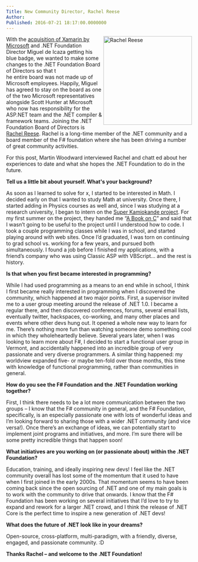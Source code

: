 ```yaml
---
Title: New Community Director, Rachel Reese
Author: 
Published: 2016-07-21 18:17:00.0000000
---
```

<p><img src="assets/posts/RachelReese.JPG" alt="Rachel Reese" width="240" height="240" align="right" />With the <a href="http://blogs.microsoft.com/blog/2016/02/24/microsoft-to-acquire-xamarin-and-empower-more-developers-to-build-apps-on-any-device/">acquisition of Xamarin by Microsoft</a>&nbsp;and .NET Foundation Director Miguel de Icaza getting his blue badge, we wanted&nbsp;to make some changes to the .NET Foundation Board of Directors so that&nbsp;t<br />he entire board was not made up of Microsoft employees. Happily, Miguel has agreed to stay on the board as one of the two Microsoft representatives alongside Scott Hunter at Microsoft who now has responsibility for the ASP.NET team&nbsp;and the .NET compiler &amp; framework teams. Joining the&nbsp;.NET Foundation Board of Directors is <a href="https://twitter.com/rachelreese/">Rachel Reese</a>. Rachel is a long-time&nbsp;member of the .NET community and a board member of the F# foundation where she has been driving a number of great community activities.</p>

<p>For this post, Martin Woodward interviewed Rachel and <g class="gr_ gr_114 gr-alert gr_spell gr_run_anim ContextualSpelling ins-del multiReplace" id="114" data-gr-id="114">chatt</g> ed about her experiences to date and what she hopes the .NET Foundation to do in the future.</p>

<p><strong>Tell us a little bit about yourself. What's your background?</strong></p>

<p>As soon as I learned to solve for x, I started to be interested in Math. I decided early on that I wanted to study Math at <g class="gr_ gr_201 gr-alert gr_gramm gr_run_anim Grammar only-ins doubleReplace replaceWithoutSep" id="201" data-gr-id="201">university</g>. Once there, I started adding in Physics courses as well and, since I was studying at a research university, I began to intern on the <a href="https://en.wikipedia.org/wiki/Super-Kamiokande">Super Kamiokande project</a>. For my first summer on the project, they handed me &ldquo;<a href="https://jet.com/product/A-Book-on-C-Programming-in-C/b397f965a46f474d828e7c4721bbe925">A Book on C</a>&rdquo; and said that I wasn&rsquo;t going to be useful to the project until I understood how to code. I took a couple programming classes while I was in school, and started playing around with <g class="gr_ gr_173 gr-alert gr_spell gr_run_anim ContextualSpelling ins-del" id="173" data-gr-id="173">web sites</g>. Once I&rsquo;d graduated, I was torn on continuing to grad school vs. working for a few <g class="gr_ gr_204 gr-alert gr_gramm gr_run_anim Punctuation only-del replaceWithoutSep" id="204" data-gr-id="204">years,</g> and pursued both simultaneously. I found a job before I finished my applications, with a friend&rsquo;s company who was using Classic ASP with VBScript&hellip; and the rest is history.</p>

<p><strong>Is that when you first became interested in programming?</strong></p>

<p>While I had used programming as a means to an end while in school, I think I first became really interested in programming when I discovered the community, which happened at two major points. First, a supervisor invited me to a user group meeting around the release of .NET 1.0. I became a regular there, and then discovered conferences, forums, several email lists, eventually twitter, hackspaces, co-working, and many other places and events where other devs hung out. It opened a whole new way to learn for me. There&rsquo;s nothing more fun than watching someone demo something cool in which they wholeheartedly believe. Several years later, when I was looking to learn more about F#, I decided to start a functional user group in Vermont, and accidentally happened into an incredible group of very passionate and very diverse programmers. A similar thing happened: my worldview expanded five- or maybe ten-fold over those months, this time with knowledge of functional programming, rather than communities in general.</p>

<p><strong>How do you see the F# Foundation and <g class="gr_ gr_178 gr-alert gr_gramm gr_run_anim Punctuation multiReplace" id="178" data-gr-id="178">the .</g><g class="gr_ gr_181 gr-alert gr_gramm gr_run_anim Grammar multiReplace" id="181" data-gr-id="181">NET Foundation</g> working together?</strong></p>

<p>First, I think there needs to be a lot more communication between the two groups &ndash; I know that the F# community in general, and the F# Foundation, specifically, is an especially passionate one with lots of wonderful ideas and I&rsquo;m looking forward to sharing those with a wider .NET community (and vice versa!). Once there&rsquo;s an exchange of ideas, we can potentially start to implement joint programs and initiatives, and more. I&rsquo;m sure there will be some pretty incredible things that happen soon!&nbsp;</p>

<p><strong>What initiatives are you working on (or passionate about) within the .NET Foundation?</strong></p>

<p>Education, training, and ideally inspiring new devs! I feel like the .NET community overall has lost some of the <g class="gr_ gr_197 gr-alert gr_gramm gr_run_anim Grammar multiReplace" id="197" data-gr-id="197">momentum</g> that it used to have when I first joined in the early 2000s. That momentum seems to have been coming back since the open sourcing of .NET and one of my main goals <g class="gr_ gr_200 gr-alert gr_gramm gr_run_anim Grammar multiReplace" id="200" data-gr-id="200">is</g> to work with the community to drive that onwards. I know that the F# Foundation has been working on several initiatives that I&rsquo;d love to try to expand and rework for a larger .NET crowd, and I think the release of .NET Core is the perfect time to inspire a new generation of .NET devs!</p>

<p><strong>What does the future <g class="gr_ gr_175 gr-alert gr_gramm gr_run_anim Punctuation multiReplace" id="175" data-gr-id="175">of .</g><g class="gr_ gr_179 gr-alert gr_gramm gr_run_anim Grammar multiReplace" id="179" data-gr-id="179">NET look</g> like in your dreams?</strong></p>

<p>Open-source, cross-platform, multi-paradigm, with a friendly, diverse, engaged, and passionate community. :D</p>

<p><strong><g class="gr_ gr_183 gr-alert gr_gramm gr_run_anim Punctuation only-ins replaceWithoutSep" id="183" data-gr-id="183">Thanks</g> Rachel &ndash; and welcome to the .NET Foundation!</strong></p>
